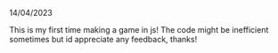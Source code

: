 14/04/2023

This is my first time making a game in js! The code might be inefficient sometimes but id appreciate any feedback, thanks!